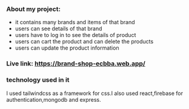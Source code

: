 ### About my project:
+ it contains many brands and items of that brand
+ users can see details of that brand
+ users have to log in to see the details of product
+ users can cart the product and can delete the products
+ users can update the product information

### Live link: https://brand-shop-ecbba.web.app/

### technology used in it
I used tailwindcss as a framework for css.I also used react,firebase for authentication,mongodb and express.

